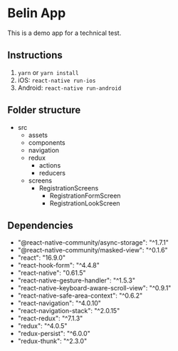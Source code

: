 # Belin App
This is a demo app for a technical test.

## Instructions

 1. `yarn` or `yarn install`
 2.  iOS: `react-native run-ios` 
 3. Android: `react-native run-android`

## Folder structure

 - src
	 - assets
	 - components
	 - navigation
	 - redux
		 - actions
		 - reducers
	- screens
		- RegistrationScreens
			- RegistrationFormScreen
			- RegistrationLookScreen
	

## Dependencies

 - "@react-native-community/async-storage": "^1.7.1"
 - "@react-native-community/masked-view": "^0.1.6"
 - "react": "16.9.0"
 - "react-hook-form": "^4.4.8"
 - "react-native": "0.61.5"
 - "react-native-gesture-handler": "^1.5.3"
 - "react-native-keyboard-aware-scroll-view": "^0.9.1"
 - "react-native-safe-area-context": "^0.6.2"
 - "react-navigation": "^4.0.10"
 - "react-navigation-stack": "^2.0.15"
 - "react-redux": "^7.1.3"
 - "redux": "^4.0.5"
 - "redux-persist": "^6.0.0"
 - "redux-thunk": "^2.3.0"
